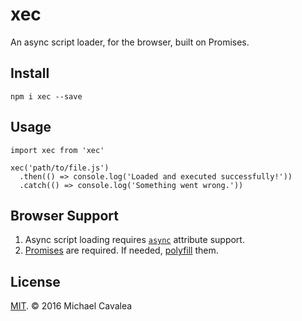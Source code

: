# xec

An async script loader, for the browser, built on Promises.

## Install

```
npm i xec --save
```

## Usage

```es6
import xec from 'xec'

xec('path/to/file.js')
  .then(() => console.log('Loaded and executed successfully!'))
  .catch(() => console.log('Something went wrong.'))
```

## Browser Support

1. Async script loading requires [`async`](http://caniuse.com/#search=async) attribute support.
2. [Promises](http://caniuse.com/#search=promises) are required. If needed, [polyfill](https://github.com/stefanpenner/es6-promise) them.

## License

[MIT](https://opensource.org/licenses/MIT). © 2016 Michael Cavalea
